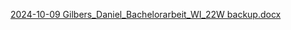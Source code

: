 [2024-10-09 Gilbers_Daniel_Bachelorarbeit_WI_22W backup.docx](https://github.com/user-attachments/files/17309422/2024-10-09.Gilbers_Daniel_Bachelorarbeit_WI_22W.backup.docx)
